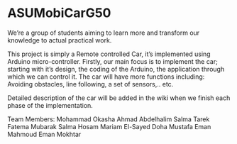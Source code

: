 # ASUMobiCarG50

We’re a group of students aiming to learn more and transform our knowledge to actual practical work. 

This project is simply a Remote controlled Car, it’s implemented using Arduino micro-controller.
Firstly, our main focus is to implement the car; starting with it’s design, the coding of the Arduino, the application through which we can control it. 
The car will have more functions including:
Avoiding obstacles, line following, a set of sensors,.. etc.

Detailed description of the car will be added in the wiki when we finish each phase of the implementation.

Team Members:
Mohammad Okasha
Ahmad Abdelhalim
Salma Tarek
Fatema Mubarak
Salma Hosam
Mariam El-Sayed
Doha Mustafa
Eman Mahmoud
Eman Mokhtar
